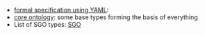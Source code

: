 
* [formal specification using YAML](YAML_Format.md):
* [core ontology](core.yaml): some base types forming the basis of everything
* List of SGO types: [SGO](SGO.yaml)

